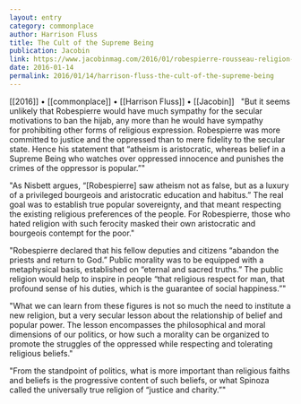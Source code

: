 ```yaml
---
layout: entry
category: commonplace
author: Harrison Fluss
title: The Cult of the Supreme Being
publication: Jacobin
link: https://www.jacobinmag.com/2016/01/robespierre-rousseau-religion-separation-church-state-kim-davis/
date: 2016-01-14
permalink: 2016/01/14/harrison-fluss-the-cult-of-the-supreme-being
---
```


[[2016]] • [[commonplace]] • [[Harrison Fluss]] • [[Jacobin]]
 
"But it seems unlikely that Robespierre would have much sympathy for the secular motivations to ban the hijab, any more than he would have sympathy for prohibiting other forms of religious expression. Robespierre was more committed to justice and the oppressed than to mere fidelity to the secular state. Hence his statement that “atheism is aristocratic, whereas belief in a Supreme Being who watches over oppressed innocence and punishes the crimes of the oppressor is popular.”"

"As Nisbett argues, “[Robespierre] saw atheism not as false, but as a luxury of a privileged bourgeois and aristocratic education and habitus.” The real goal was to establish true popular sovereignty, and that meant respecting the existing religious preferences of the people. For Robespierre, those who hated religion with such ferocity masked their own aristocratic and bourgeois contempt for the poor."

"Robespierre declared that his fellow deputies and citizens “abandon the priests and return to God.” Public morality was to be equipped with a metaphysical basis, established on “eternal and sacred truths.” The public religion would help to inspire in people “that religious respect for man, that profound sense of his duties, which is the guarantee of social happiness.”"

"What we can learn from these figures is not so much the need to institute a new religion, but a very secular lesson about the relationship of belief and popular power. The lesson encompasses the philosophical and moral dimensions of our politics, or how such a morality can be organized to promote the struggles of the oppressed while respecting and tolerating religious beliefs."

"From the standpoint of politics, what is more important than religious faiths and beliefs is the progressive content of such beliefs, or what Spinoza called the universally true religion of “justice and charity.”"